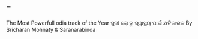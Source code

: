 # -
The Most Powerfull  odia track of the Year  ସ୍ତ୍ରୀ ଲୋ  ତୁ ସ୍ୱାସ୍ଥ୍ୟ ପାଇଁ  କ୍ଷତିକାରକ By Sricharan Mohnaty &amp; Saranarabinda 
